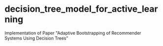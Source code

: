 # decision_tree_model_for_active_learning
Implementation of Paper "Adaptive Bootstrapping of Recommender Systems Using Decision Trees"
